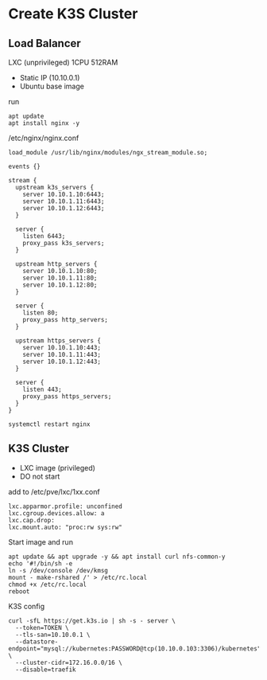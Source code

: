 # Create K3S Cluster

## Load Balancer

LXC (unprivileged) 1CPU 512RAM
- Static IP (10.10.0.1)
- Ubuntu base image

run
```shell
apt update
apt install nginx -y
```

/etc/nginx/nginx.conf
```
load_module /usr/lib/nginx/modules/ngx_stream_module.so;  

events {}

stream {
  upstream k3s_servers {
    server 10.10.1.10:6443;
    server 10.10.1.11:6443;
    server 10.10.1.12:6443;
  }

  server {
    listen 6443;
    proxy_pass k3s_servers;
  }

  upstream http_servers {
    server 10.10.1.10:80;
    server 10.10.1.11:80;
    server 10.10.1.12:80;
  }

  server {
    listen 80;
    proxy_pass http_servers;
  }

  upstream https_servers {
    server 10.10.1.10:443;
    server 10.10.1.11:443;
    server 10.10.1.12:443;
  }

  server {
    listen 443;
    proxy_pass https_servers;
  }
}
```

```
systemctl restart nginx
```

## K3S Cluster

- LXC image (privileged)
- DO not start

add to /etc/pve/lxc/1xx.conf

```
lxc.apparmor.profile: unconfined
lxc.cgroup.devices.allow: a
lxc.cap.drop:
lxc.mount.auto: "proc:rw sys:rw"
```

Start image and run
```
apt update && apt upgrade -y && apt install curl nfs-common-y
echo '#!/bin/sh -e
ln -s /dev/console /dev/kmsg
mount - make-rshared /' > /etc/rc.local
chmod +x /etc/rc.local
reboot
```

K3S config
```
curl -sfL https://get.k3s.io | sh -s - server \
  --token=TOKEN \
  --tls-san=10.10.0.1 \
  --datastore-endpoint="mysql://kubernetes:PASSWORD@tcp(10.10.0.103:3306)/kubernetes" \
  --cluster-cidr=172.16.0.0/16 \
  --disable=traefik
```
